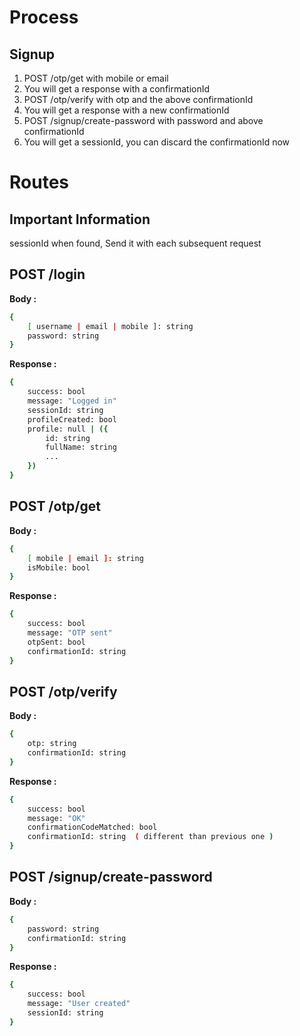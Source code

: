 # Process

## Signup

1. POST /otp/get with mobile or email
2. You will get a response with a confirmationId
3. POST /otp/verify with otp and the above confirmationId
4. You will get a response with a new confirmationId
5. POST /signup/create-password with password and above confirmationId
6. You will get a sessionId, you can discard the confirmationId now

# Routes

## Important Information

sessionId when found, Send it with each subsequent request

## POST /login

**Body :**

```sh
{
    [ username | email | mobile ]: string
    password: string
}
```

**Response :**

```sh
{
    success: bool
    message: "Logged in"
    sessionId: string
    profileCreated: bool
    profile: null | ({
        id: string
        fullName: string
        ...
    })
}
```

## POST /otp/get

**Body :**

```sh
{
    [ mobile | email ]: string
    isMobile: bool
}
```

**Response :**

```sh
{
    success: bool
    message: "OTP sent"
    otpSent: bool
    confirmationId: string
}
```

## POST /otp/verify

**Body :**

```sh
{
    otp: string
    confirmationId: string
}
```

**Response :**

```sh
{
    success: bool
    message: "OK"
    confirmationCodeMatched: bool
    confirmationId: string  ( different than previous one )
}
```

## POST /signup/create-password

**Body :**

```sh
{
    password: string
    confirmationId: string
}
```

**Response :**

```sh
{
    success: bool
    message: "User created"
    sessionId: string
}
```
